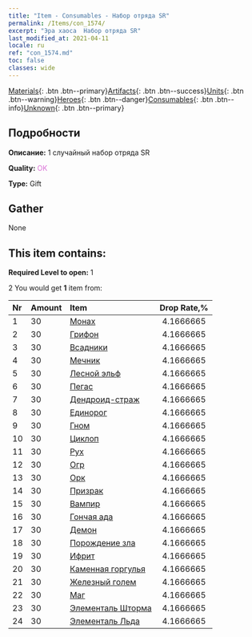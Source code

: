 ```yaml
---
title: "Item - Consumables - Набор отряда SR"
permalink: /Items/con_1574/
excerpt: "Эра хаоса  Набор отряда SR"
last_modified_at: 2021-04-11
locale: ru
ref: "con_1574.md"
toc: false
classes: wide
---
```

 [Materials](/ru/Items/){: .btn .btn--primary}[Artifacts](/ru/Items/Artifacts/){: .btn .btn--success}[Units](/ru/Items/Units/){: .btn .btn--warning}[Heroes](/ru/Items/Heroes/){: .btn .btn--danger}[Consumables](/ru/Items/Consumables/){: .btn .btn--info}[Unknown](/ru/Items/Unknown/){: .btn .btn--primary}

## Подробности
 **Описание:** 1 случайный набор отряда SR

 **Quality:** <span style="color: #DA70D6">OK</span>

 **Type:** Gift

## Gather

  None

## This item contains:

 **Required Level to open:** 1

 2 You would get **1** item  from:

  | Nr | Amount |     Item    | Drop Rate,% |
  |:---|:-------|:------------|:---------:|
  | 1 | 30 | [Монах](/ru/Items/unt_194/) | 4.1666665 | 
  | 2 | 30 | [Грифон](/ru/Items/unt_192/) | 4.1666665 | 
  | 3 | 30 | [Всадники](/ru/Items/unt_195/) | 4.1666665 | 
  | 4 | 30 | [Мечник](/ru/Items/unt_193/) | 4.1666665 | 
  | 5 | 30 | [Лесной эльф](/ru/Items/unt_201/) | 4.1666665 | 
  | 6 | 30 | [Пегас](/ru/Items/unt_202/) | 4.1666665 | 
  | 7 | 30 | [Дендроид-страж](/ru/Items/unt_203/) | 4.1666665 | 
  | 8 | 30 | [Единорог](/ru/Items/unt_204/) | 4.1666665 | 
  | 9 | 30 | [Гном](/ru/Items/unt_200/) | 4.1666665 | 
  | 10 | 30 | [Циклоп](/ru/Items/unt_222/) | 4.1666665 | 
  | 11 | 30 | [Рух](/ru/Items/unt_221/) | 4.1666665 | 
  | 12 | 30 | [Огр](/ru/Items/unt_220/) | 4.1666665 | 
  | 13 | 30 | [Орк](/ru/Items/unt_219/) | 4.1666665 | 
  | 14 | 30 | [Призрак](/ru/Items/unt_210/) | 4.1666665 | 
  | 15 | 30 | [Вампир](/ru/Items/unt_211/) | 4.1666665 | 
  | 16 | 30 | [Гончая ада](/ru/Items/unt_228/) | 4.1666665 | 
  | 17 | 30 | [Демон](/ru/Items/unt_229/) | 4.1666665 | 
  | 18 | 30 | [Порождение зла](/ru/Items/unt_230/) | 4.1666665 | 
  | 19 | 30 | [Ифрит](/ru/Items/unt_231/) | 4.1666665 | 
  | 20 | 30 | [Каменная горгулья](/ru/Items/unt_236/) | 4.1666665 | 
  | 21 | 30 | [Железный голем](/ru/Items/unt_237/) | 4.1666665 | 
  | 22 | 30 | [Маг](/ru/Items/unt_238/) | 4.1666665 | 
  | 23 | 30 | [Элементаль Шторма](/ru/Items/unt_263/) | 4.1666665 | 
  | 24 | 30 | [Элементаль Льда](/ru/Items/unt_264/) | 4.1666665 | 
